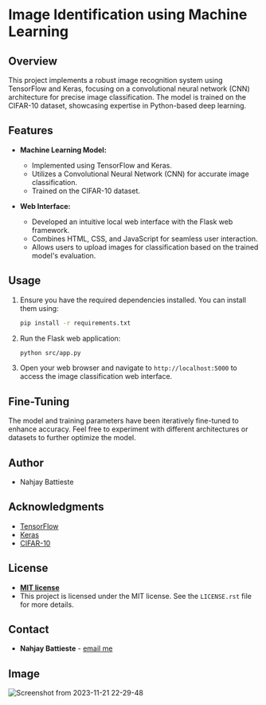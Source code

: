 # Image Identification using Machine Learning

## Overview

This project implements a robust image recognition system using TensorFlow and Keras, focusing on a convolutional neural network (CNN) architecture for precise image classification. The model is trained on the CIFAR-10 dataset, showcasing expertise in Python-based deep learning.

## Features

- **Machine Learning Model:**
  - Implemented using TensorFlow and Keras.
  - Utilizes a Convolutional Neural Network (CNN) for accurate image classification.
  - Trained on the CIFAR-10 dataset.

- **Web Interface:**
  - Developed an intuitive local web interface with the Flask web framework.
  - Combines HTML, CSS, and JavaScript for seamless user interaction.
  - Allows users to upload images for classification based on the trained model's evaluation.

## Usage

1. Ensure you have the required dependencies installed. You can install them using:

    ```bash
    pip install -r requirements.txt
    ```

2. Run the Flask web application:

    ```bash
    python src/app.py
    ```

3. Open your web browser and navigate to `http://localhost:5000` to access the image classification web interface.

## Fine-Tuning

The model and training parameters have been iteratively fine-tuned to enhance accuracy. Feel free to experiment with different architectures or datasets to further optimize the model.

## Author

- Nahjay Battieste

## Acknowledgments

- [TensorFlow](https://www.tensorflow.org/)
- [Keras](https://keras.io/)
- [CIFAR-10](https://www.cs.toronto.edu/~kriz/cifar.html)

## License

- **[MIT license](http://opensource.org/licenses/mit-license.php)**
- This project is licensed under the MIT license. See the `LICENSE.rst` file for more details.

## Contact

- **Nahjay Battieste** - [ email me ](mailto:nahjaybattieste@gmail.com)

## Image

![Screenshot from 2023-11-21 22-29-48](https://github.com/Nahjay/Image-Recognition-ML/assets/127258036/8a57c446-4b97-423b-97f6-1407d28fa4b9)


